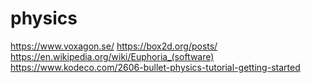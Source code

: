 # physics

https://www.voxagon.se/
https://box2d.org/posts/
https://en.wikipedia.org/wiki/Euphoria_(software)
https://www.kodeco.com/2606-bullet-physics-tutorial-getting-started
